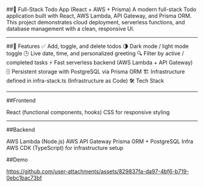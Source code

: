 ##📝 Full-Stack Todo App (React + AWS + Prisma)
A modern full-stack Todo application built with React, AWS Lambda, API Gateway, and Prisma ORM.
This project demonstrates cloud deployment, serverless functions, and database management with a clean, responsive UI.

---

##🚀 Features
✅ Add, toggle, and delete todos
🌗 Dark mode / light mode toggle
🕒 Live date, time, and personalized greeting
🔍 Filter by active / completed tasks
⚡ Fast serverless backend (AWS Lambda + API Gateway)
🗄️ Persistent storage with PostgreSQL via Prisma ORM
🏗️ Infrastructure defined in infra-stack.ts (Infrastructure as Code)
🛠️ Tech Stack

---

##Frontend

React (functional components, hooks)
CSS for responsive styling

---

##Backend

AWS Lambda (Node.js)
AWS API Gateway
Prisma ORM + PostgreSQL
Infra
AWS CDK (TypeScript) for infrastructure setup

##Demo

https://github.com/user-attachments/assets/829837fa-da97-4bf6-b719-0ebc1bac73bf


